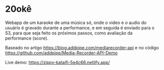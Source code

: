 # 20okê

Webapp de um karaoke de uma música só, onde o video e o audio do usuário é gravado durante a performance, e em seguida é enviado para o S3, para que seja feito os próximos passos, como avaliação da performance (score).

Baseado no artigo https://blog.addpipe.com/mediarecorder-api e no código https://github.com/addpipe/Media-Recorder-API-Demo


Live demo: https://zippy-kataifi-5e4c66.netlify.app/

